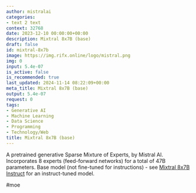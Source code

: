 ```yaml
---
author: mistralai
categories:
- text 2 text
context: 32768
date: 2023-12-10 00:00:00+00:00
description: Mixtral 8x7B (base)
draft: false
id: mixtral-8x7b
image: https://img.rifx.online/logo/mistral.png
img: 0
input: 5.4e-07
is_active: false
is_recommended: true
last_updated: 2024-11-14 08:22:09+00:00
meta_title: Mixtral 8x7B (base)
output: 5.4e-07
request: 0
tags:
- Generative AI
- Machine Learning
- Data Science
- Programming
- Technology/Web
title: Mixtral 8x7B (base)
---
```







A pretrained generative Sparse Mixture of Experts, by Mistral AI. Incorporates 8 experts (feed-forward networks) for a total of 47B parameters. Base model (not fine-tuned for instructions) - see [Mixtral 8x7B Instruct](/mistralai/mixtral-8x7b-instruct) for an instruct-tuned model.

#moe

